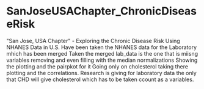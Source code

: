 # SanJoseUSAChapter_ChronicDiseaseRisk
"San Jose, USA Chapter" - Exploring the Chronic Disease Risk Using NHANES Data in U.S.
Have been taken the NHANES data for the Laboratory mhich has been merged
Taken the merged lab_data is the one that is miisng variables removing and even filling with the median normalizations
Showing the plotting and the pairpkot for it
Going only on cholesterol taking there plotting and the correlations.
Research is giving for laboratory data the only that CHD will give cholesterol which has to be taken ccount as a variables.
